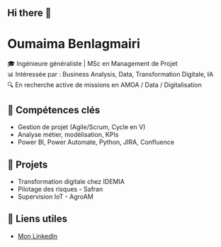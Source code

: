 ## Hi there 👋

# Oumaima Benlagmairi

🎓 Ingénieure généraliste | MSc en Management de Projet  
📊 Intéressée par : Business Analysis, Data, Transformation Digitale, IA  
🔍 En recherche active de missions en AMOA / Data / Digitalisation

## 💼 Compétences clés

- Gestion de projet (Agile/Scrum, Cycle en V)
- Analyse métier, modélisation, KPIs
- Power BI, Power Automate, Python, JIRA, Confluence

## 📁 Projets

- Transformation digitale chez IDEMIA
- Pilotage des risques - Safran
- Supervision IoT - AgroAM

## 🔗 Liens utiles

- [Mon LinkedIn](https://www.linkedin.com/in/oumaima-benlagmairi)

